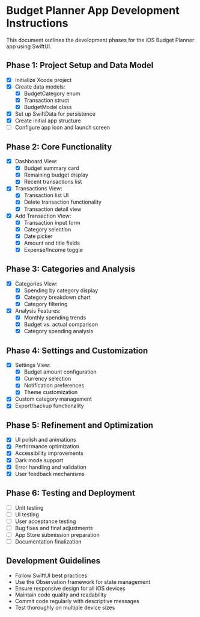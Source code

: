 # Budget Planner App Development Instructions

This document outlines the development phases for the iOS Budget Planner app using SwiftUI.

## Phase 1: Project Setup and Data Model
- [x] Initialize Xcode project
- [x] Create data models:
  - [x] BudgetCategory enum
  - [x] Transaction struct
  - [x] BudgetModel class
- [x] Set up SwiftData for persistence
- [x] Create initial app structure
- [ ] Configure app icon and launch screen

## Phase 2: Core Functionality
- [x] Dashboard View:
  - [x] Budget summary card
  - [x] Remaining budget display
  - [x] Recent transactions list
- [x] Transactions View:
  - [x] Transaction list UI
  - [x] Delete transaction functionality
  - [x] Transaction detail view
- [x] Add Transaction View:
  - [x] Transaction input form
  - [x] Category selection
  - [x] Date picker
  - [x] Amount and title fields
  - [x] Expense/Income toggle

## Phase 3: Categories and Analysis
- [x] Categories View:
  - [x] Spending by category display
  - [x] Category breakdown chart
  - [x] Category filtering
- [x] Analysis Features:
  - [x] Monthly spending trends
  - [x] Budget vs. actual comparison
  - [x] Category spending analysis

## Phase 4: Settings and Customization
- [x] Settings View:
  - [x] Budget amount configuration
  - [x] Currency selection
  - [x] Notification preferences
  - [x] Theme customization
- [x] Custom category management
- [x] Export/backup functionality

## Phase 5: Refinement and Optimization
- [x] UI polish and animations
- [x] Performance optimization
- [x] Accessibility improvements
- [x] Dark mode support
- [x] Error handling and validation
- [x] User feedback mechanisms

## Phase 6: Testing and Deployment
- [ ] Unit testing
- [ ] UI testing
- [ ] User acceptance testing
- [ ] Bug fixes and final adjustments
- [ ] App Store submission preparation
- [ ] Documentation finalization

## Development Guidelines
- Follow SwiftUI best practices
- Use the Observation framework for state management
- Ensure responsive design for all iOS devices
- Maintain code quality and readability
- Commit code regularly with descriptive messages
- Test thoroughly on multiple device sizes 
